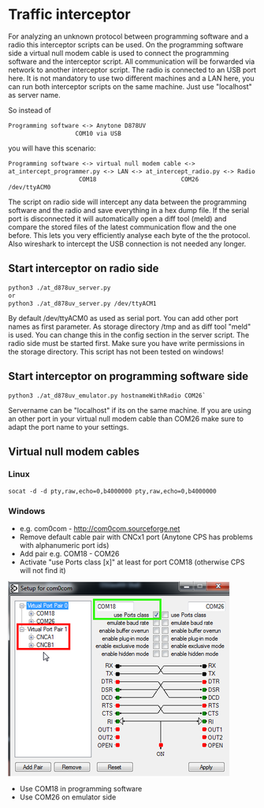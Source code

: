 # Traffic interceptor

For analyzing an unknown protocol between programming software and a radio this interceptor scripts can be used. On the programming software side a virtual null modem cable is used to connect the programming software
and the interceptor script. All communication will be forwarded via network to another interceptor script. The radio is connected to an USB port here. 
It is not mandatory to use two different machines and a LAN here, you can run both interceptor scripts on the same machine. Just use "localhost" as server name.

So instead of

```
Programming software <-> Anytone D878UV
                   COM10 via USB
```

you will have this scenario:

```
Programming software <-> virtual null modem cable <-> at_intercept_programmer.py <-> LAN <-> at_intercept_radio.py <-> Radio
                    COM18                        COM26                                                         /dev/ttyACM0
```

The script on radio side will intercept any data between the programming software and the radio and save everything in a hex dump file. If the serial port is disconnected it will automatically open
a diff tool (meld) and compare the stored files of the latest communication flow and the one before. This lets you very efficiently analyse each byte of the 
the protocol. Also wireshark to intercept the USB connection is not needed any longer.


## Start interceptor on radio side

```
python3 ./at_d878uv_server.py
or
python3 ./at_d878uv_server.py /dev/ttyACM1
```
By default /dev/ttyACM0 as used as serial port. You can add other port names as first parameter. As storage directory /tmp and as diff tool "meld" is used. You can change this in the config section in the server script. 
The radio side must be started first. Make sure you have write permissions in the storage directory. This script has not been tested on windows!


## Start interceptor on programming software side

```
python3 ./at_d878uv_emulator.py hostnameWithRadio COM26`
``` 

Servername can be "localhost" if its on the same machine. If you are using an other port in your virtual null modem cable than COM26 
make sure to adapt the port name to your settings.


## Virtual null modem cables

### Linux

```
socat -d -d pty,raw,echo=0,b4000000 pty,raw,echo=0,b4000000
```

### Windows

- e.g. com0com - http://com0com.sourceforge.net
- Remove default cable pair with CNCx1 port (Anytone CPS has problems with alphanumeric port ids)
- Add pair e.g. COM18 - COM26
- Activate "use Ports class [x]" at least for port COM18 (otherwise CPS will not find it)

![com0com settings](../emulator/com0com_settings.png)

- Use COM18 in programming software
- Use COM26 on emulator side
